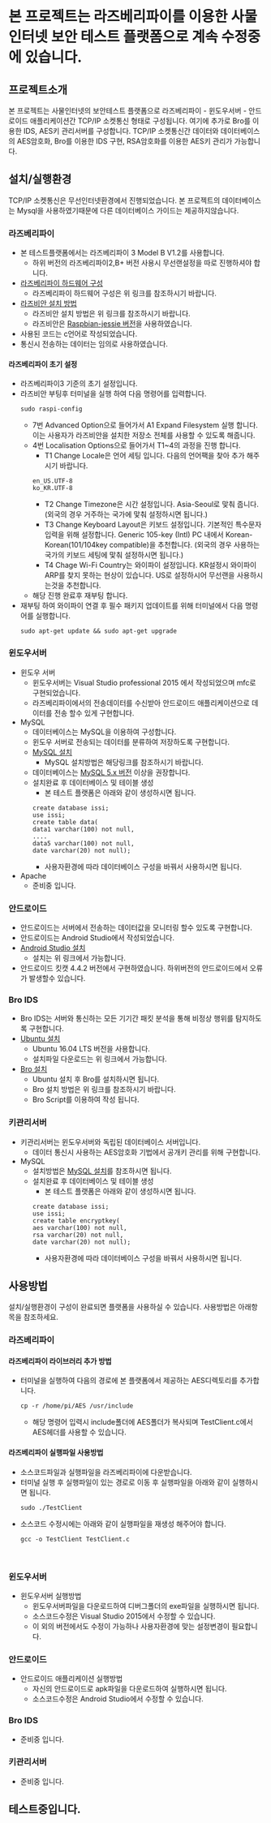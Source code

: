 
# 본 프로젝트는 라즈베리파이를 이용한 사물인터넷 보안 테스트 플랫폼으로 계속 수정중에 있습니다.


## 프로젝트소개 
본 프로젝트는 사물인터넷의 보안테스트 플랫폼으로 라즈베리파이 - 윈도우서버 - 안드로이드 애플리케이션간 TCP/IP 소켓통신 형태로 구성됩니다.
여기에 추가로 Bro를 이용한 IDS, AES키 관리서버를 구성합니다.
TCP/IP 소켓통신간 데이터와 데이터베이스의 AES암호화, Bro를 이용한 IDS 구현, RSA암호화를 이용한 AES키 관리가 가능합니다.

## 설치/실행환경 
TCP/IP 소켓통신은 무선인터넷환경에서 진행되었습니다.
본 프로젝트의 데이터베이스는 Mysql을 사용하였기때문에 다른 데이터베이스 가이드는 제공하지않습니다.
### 라즈베리파이 
* 본 테스트플랫폼에서는 라즈베리파이 3  Model B V1.2를 사용합니다.
	* 하위 버전의 라즈베리파이2,B+ 버전 사용시 무선랜설정을 따로 진행하셔야 합니다.
* [라즈베리파이 하드웨어 구성](https://www.raspberrypi.org/learning/hardware-guide/equipment/)
  * 라즈베리파이 하드웨어 구성은 위 링크를 참조하시기 바랍니다.
* [라즈비안 설치 방법](https://www.raspberrypi.org/learning/software-guide/quickstart/)
  * 라즈비안 설치 방법은 위 링크를 참조하시기 바랍니다.
  * 라즈비안은 [Raspbian-jessie 버전](https://www.raspberrypi.org/downloads/raspbian/)을 사용하였습니다.
* 사용된 코드는 c언어로 작성되었습니다.
* 통신시 전송하는 데이터는 임의로 사용하였습니다.

#### 라즈베리파이 초기 설정
* 라즈베리파이3 기준의 초기 설정입니다.
* 라즈비안 부팅후 터미널을 실행 하여 다음 명령어를 입력합니다. 
	```  
	sudo raspi-config
	```  
	* 7번 Advanced Option으로 들어가서 A1 Expand Filesystem 실행 합니다. 이는 사용자가 라즈비안을 설치한 저장소 전체를 사용할 수 있도록 해줍니다. 
	* 4번 Localisation Options으로 들어가서 T1~4의 과정을 진행 합니다.
		* T1 Change Locale은 언어 세팅 입니다. 다음의 언어팩을 찾아 추가 해주시기 바랍니다.
		```
		en_US.UTF-8  
		ko_KR.UTF-8
		```
		* T2 Change Timezone은 시간 설정입니다. Asia-Seoul로 맟춰 줍니다.(외국의 경우 거주하는 국가에 맟춰 설정하시면 됩니다.)
		* T3 Change Keyboard Layout은 키보드 설정입니다. 기본적인 특수문자 입력을 위해 설정합니다. Generic 105-key (Intl) PC 내에서 Korean-Korean(101/104key compatible)을 추천합니다. (외국의 경우 사용하는 국가의 키보드 세팅에 맟춰 설정하시면 됩니다.)
		* T4 Chage Wi-Fi Country는 와이파이 설정입니다. KR설정시 와이파이 ARP를 찾지 못하는 현상이 있습니다. US로 설정하시어 무선랜을 사용하시는것을 추천합니다. 
	* 해당 진행 완료후 재부팅 합니다.
* 재부팅 하여 와이파이 연결 후 필수 패키지 업데이트를 위해 터미널에서 다음 명령어를 실행합니다. 
	```
	sudo apt-get update && sudo apt-get upgrade
	```


### 윈도우서버 
* 윈도우 서버
  * 윈도우서버는 Visual Studio professional 2015 에서 작성되었으며 mfc로 구현되었습니다.
  * 라즈베리파이에서의 전송데이터를 수신받아 안드로이드 애플리케이션으로 데이터를 전송 할수 있게 구현합니다.    
* MySQL
  * 데이터베이스는 MySQL을 이용하여 구성합니다.
  * 윈도우 서버로 전송되는 데이터를 분류하여 저장하도록 구현합니다.
  * [MySQL 설치](https://dev.mysql.com/doc/refman/5.7/en/installing.html) 
	  *	MySQL 설치방법은 해당링크를 참조하시기 바랍니다. 
  * 데이터베이스는 [MySQL 5.x 버전](https://dev.mysql.com/downloads/mysql/) 이상을 권장합니다. 
  * 설치완료 후 데이터베이스 및 테이블 생성
	  *  본 테스트 플랫폼은 아래와 같이 생성하시면 됩니다.
      ```
      create database issi;
      use issi;  
      create table data(  
      data1 varchar(100) not null,   
      ....
      data5 varchar(100) not null,
      date varchar(20) not null);
      ```
    * 사용자환경에 따라 데이터베이스 구성을 바꿔서 사용하시면 됩니다. 
* Apache
  * 준비중 입니다.

### 안드로이드 
* 안드로이드는 서버에서 전송하는 데이터값을 모니터링 할수 있도록 구현합니다.
* 안드로이드는 Android Studio에서 작성되었습니다.
* [Android Studio 설치](https://developer.android.com/studio/index.html)
  * 설치는 위 링크에서 가능합니다.
* 안드로이드 킷캣 4.4.2 버전에서 구현하였습니다. 하위버전의 안드로이드에서 오류가 발생할수 있습니다. 


### Bro IDS 
* Bro IDS는 서버와 통신하는 모든 기기간 패킷 분석을 통해 비정상 행위를 탐지하도록 구현합니다.
* [Ubuntu 설치](https://www.ubuntu.com/download/desktop)
  * Ubuntu 16.04 LTS 버전을 사용합니다.
  * 설치파일 다운로드는 위 링크에서 가능합니다.
* [Bro 설치](https://www.bro.org/sphinx/install/install.html)
  * Ubuntu 설치 후 Bro를 설치하시면 됩니다.
  * Bro 설치 방법은 위 링크를 참조하시기 바랍니다.
  * Bro Script를 이용하여 작성 됩니다.
  
 
### 키관리서버 
* 키관리서버는 윈도우서버와 독립된 데이터베이스 서버입니다.
	* 데이터 통신시 사용하는  AES암호화 기법에서 공개키 관리를 위해 구현합니다.
* MySQL
  * 설치방법은 [MySQL 설치](https://dev.mysql.com/doc/refman/5.7/en/installing.html)를 참조하시면 됩니다.
  * 설치완료 후 데이터베이스 및 테이블 생성
    * 본 테스트 플랫폼은 아래와 같이 생성하시면 됩니다.
     ```
     create database issi;
	 use issi;
	 create table encryptkey(
	 aes varchar(100) not null,
	 rsa varchar(20) not null,
	 date varchar(20) not null);
     ```
    * 사용자환경에 따라 데이터베이스 구성을 바꿔서 사용하시면 됩니다.

## 사용방법
설치/실행환경이 구성이 완료되면 플랫폼을 사용하실 수 있습니다.
사용방법은 아래항목을 참조하세요.

### 라즈베리파이
#### 라즈베리파이 라이브러리 추가 방법
 * 터미널을 실행하여 다음의 경로에 본 플랫폼에서 제공하는 AES디렉토리를 추가합니다. 
 	```
	cp -r /home/pi/AES /usr/include
	```
	* 해당 명령어 입력시 include폴더에 AES폴더가 복사되며 TestClient.c에서 AES헤더를 사용할 수 있습니다.

#### 라즈베리파이 실행파일 사용방법
  * 소스코드파일과 실행파일을 라즈베리파이에 다운받습니다.
  * 터미널 실행 후 실행파일이 있는 경로로 이동 후 실행파일을 아래와 같이 실행하시면 됩니다.
    ```
    sudo ./TestClient
    ```
  * 소스코드 수정시에는 아래와 같이 실행파일을 재생성 해주어야 합니다.
    ```
    gcc -o TestClient TestClient.c
    ```
  
### 윈도우서버
* 윈도우서버 실행방법
  * 윈도우서버파일을 다운로드하여 디버그폴더의 exe파일을 실행하시면 됩니다.
  * 소스코드수정은 Visual Studio 2015에서 수정할 수 있습니다.
  * 이 외의 버전에서도 수정이 가능하나 사용자환경에 맞는 설정변경이 필요합니다.
  
### 안드로이드
* 안드로이드 애플리케이션 실행방법
  * 자신의 안드로이드로 apk파일을 다운로드하여 실행하시면 됩니다. 
  * 소스코드수정은 Android Studio에서 수정할 수 있습니다.
  
### Bro IDS
* 준비중 입니다.

### 키관리서버
* 준비중 입니다.

테스트중입니다.
-------
